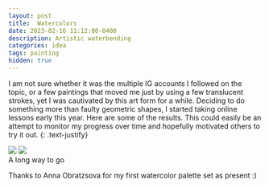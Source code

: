 ```yaml
---
layout: post
title:  Watercolors
date: 2023-02-16 11:12:00-0400
description: Artistic waterbending 
categories: idea
tags: painting
hidden: true
---
```


I am not sure whether it was the multiple IG accounts I followed on the topic, or a few paintings that moved me just by using a few translucent strokes, yet I was cautivated by this art form for a while. Deciding to do something more than faulty geometric shapes, I started taking online lessons early this year. Here are some of the results. This could easily be an attempt to monitor my progress over time and hopefully motivated others to try it out.
{: .text-justify}

<div class="img_row">
    <img class="col one" src="{{ site.baseurl }}/assets/img/watercolor1.jpeg">
    <img class="col one" src="{{ site.baseurl }}/assets/img/watercolor2.jpeg">
</div>

<div class="col three caption">
    A long way to go
</div>

Thanks to Anna Obratzsova for my first watercolor palette set as present :) 